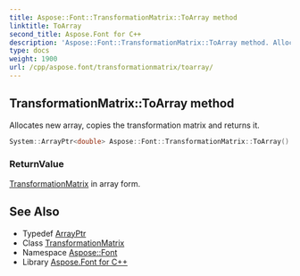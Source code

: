 ```yaml
---
title: Aspose::Font::TransformationMatrix::ToArray method
linktitle: ToArray
second_title: Aspose.Font for C++
description: 'Aspose::Font::TransformationMatrix::ToArray method. Allocates new array, copies the transformation matrix and returns it in C++.'
type: docs
weight: 1900
url: /cpp/aspose.font/transformationmatrix/toarray/
---
```

## TransformationMatrix::ToArray method


Allocates new array, copies the transformation matrix and returns it.

```cpp
System::ArrayPtr<double> Aspose::Font::TransformationMatrix::ToArray()
```


### ReturnValue

[TransformationMatrix](../) in array form.

## See Also

* Typedef [ArrayPtr](../../../system/arrayptr/)
* Class [TransformationMatrix](../)
* Namespace [Aspose::Font](../../)
* Library [Aspose.Font for C++](../../../)
